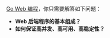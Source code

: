 [Go Web 编程](https://learnku.com/docs/build-web-application-with-golang/4-form/3173)，你只需要解答如下问题：

* **Web 后端程序的基本组成？**
* **如何保证高并发、高可用、高稳定性？**

